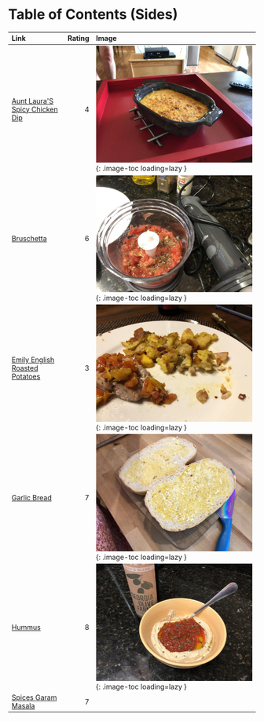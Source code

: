 # Table of Contents (Sides)

| Link                                                                  |   Rating | Image                                                                                                     |
|:----------------------------------------------------------------------|---------:|:----------------------------------------------------------------------------------------------------------|
| [Aunt Laura'S Spicy Chicken Dip](./aunt_laura's_spicy_chicken_dip.md) |        4 | ![aunt_laura's_spicy_chicken_dip.jpeg](./aunt_laura's_spicy_chicken_dip.jpeg){: .image-toc loading=lazy } |
| [Bruschetta](./bruschetta.md)                                         |        6 | ![bruschetta_toast.jpeg](./bruschetta_toast.jpeg){: .image-toc loading=lazy }                             |
| [Emily English Roasted Potatoes](./emily_english_roasted_potatoes.md) |        3 | ![emily_english_roasted_potatoes.jpeg](./emily_english_roasted_potatoes.jpeg){: .image-toc loading=lazy } |
| [Garlic Bread](./garlic_bread.md)                                     |        7 | ![garlic_bread.jpeg](./garlic_bread.jpeg){: .image-toc loading=lazy }                                     |
| [Hummus](./hummus.md)                                                 |        8 | ![hummus.jpeg](./hummus.jpeg){: .image-toc loading=lazy }                                                 |
| [Spices Garam Masala](./spices_garam_masala.md)                       |        7 | <!-- TODO: Capture image -->                                                                              |
